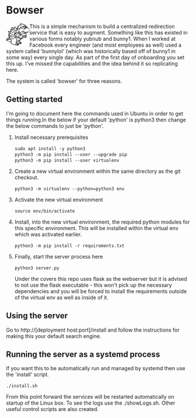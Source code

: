 
# Bowser

<img align="left" src="static/Icon.png" width="64"> This is a simple mechanism to build a centralized redirection service that is easy to augment.  Something like this has existed in various forms notably yubnub and bunny1.  When I worked at Facebook every engineer (and most employees as well) used a system called 'bunnylol' (which was historically based off of bunny1 in some way) every single day.  As part of the first day of onboarding you set this up.  I've missed the capabilities and the idea behind it so replicating here. 

The system is called 'bowser' for three reasons.  

## Getting started

I'm going to document here the commands used in Ubuntu in order to get things running.In the below if your default 'python' is python3 then change the below commands to just be 'python'.

1. Install necessary prerequisites
   ```
   sudo apt install -y python3
   python3 -m pip install --user --upgrade pip
   python3 -m pip install --user virtualenv
   ```
1. Create a new virtual environment within the same directory as the git checkout.
   ```
   python3 -m virtualenv --python=python3 env
   ```
1. Activate the new virtual environment
   ```
   source env/bin/activate
   ```
1. Install, into the new virtual environment, the required python modules for this specific environment.  This will be installed within the virtual env which was activated earlier.
   ```
   python3 -m pip install -r requirements.txt
   ```
1. Finally, start the server process here
   ```
   python3 server.py
   ```
   Under the covers this repo uses flask as the webserver but it is advised to not use the flask executable - this won't pick up the necessary dependencies and you will be forced to install the requirements outside of the virtual env as well as inside of it.

## Using the server

Go to http://[deployment host:port]/install and follow the instructions for making this your default search engine.

## Running the server as a systemd process 

If you want this to be automatically run and managed by systemd then use the 'install' script.

```
./install.sh
```

From this point forward the services will be restarted automatically on startup of the Linux box.  To see the logs use the ./showLogs.sh.  Other useful control scripts are also created.


